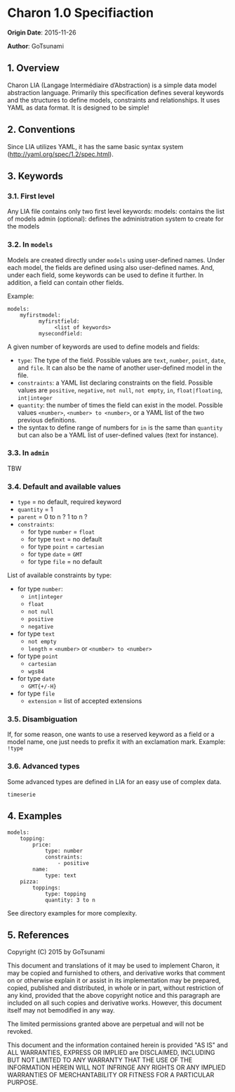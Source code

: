 # Charon 1.0 Specifiaction

**Origin Date**: 2015-11-26

**Author**: GoTsunami

## 1. Overview

Charon LIA (Langage Intermédiaire d’Abstraction) is a simple data model abstraction language. Primarily this specification defines several keywords and the structures to define models, constraints and relationships. It uses YAML as data format.
It is designed to be simple!

## 2. Conventions

Since LIA utilizes YAML, it has the same basic syntax system (http://yaml.org/spec/1.2/spec.html).

## 3. Keywords

### 3.1. First level

Any LIA file contains only two first level keywords:
    models: contains the list of models
    admin (optional): defines the administration system to create for the models

### 3.2. In `models`

Models are created directly under `models` using user-defined names.
Under each model, the fields are defined using also user-defined names.
And, under each field, some keywords can be used to define it further.
In addition, a field can contain other fields.

Example:
```
models:
    myfirstmodel:
          myfirstfield:
               <list of keywords>
          mysecondfield:
``` 

A given number of keywords are used to define models and fields:
- `type`: The type of the field. Possible values are `text`, `number`, `point`, `date`, and `file`. It can also be the name of another user-defined model in the file.
- `constraints`: a YAML list declaring constraints on the field. Possible values are `positive`, `negative`, `not null`, `not empty`, `in`, `float|floating`, `int|integer`
- `quantity`: the number of times the field can exist in the model. Possible values `<number>`, `<number> to <number>`, or a YAML list of the two previous definitions.
- the syntax to define range of numbers for `in` is the same than `quantity` but can also be a YAML list of user-defined values (text for instance).

### 3.3. In `admin`

TBW

### 3.4. Default and available values

- `type` = no default, required keyword
- `quantity` = 1
- `parent` = 0 to n ? 1 to n ?
- `constraints`:
    - for type `number` = `float`
    - for type `text` = no default
    - for type `point` = `cartesian`
    - for type `date` = `GMT`
    - for type `file` = no default

List of available constraints by type:
- for type `number`:
  - `int|integer`
  - `float`
  - `not null`
  - `positive`
  - `negative` 
- for type `text`
  - `not empty`
  - `length` = `<number>` or `<number> to <number>`
- for type `point`
  - `cartesian`
  - `wgs84`
- for type `date`
  - `GMT{+/-H}`
- for type `file`
  - `extension` = list of accepted extensions 

### 3.5. Disambiguation

If, for some reason, one wants to use a reserved keyword as a field or a model name, one just needs to prefix it with an exclamation mark. Example: `!type`

### 3.6. Advanced types

Some advanced types are defined in LIA for an easy use of complex data.

`timeserie`

## 4. Examples

```
models:
    topping:
        price:
            type: number
            constraints:
                - positive
        name:
            type: text
    pizza:
        toppings:
            type: topping
            quantity: 3 to n
```

See directory examples for more complexity.


## 5. References

Copyright (C) 2015 by GoTsunami

This document and translations of it may be used to implement Charon, it may be copied and furnished to others, and derivative works that comment on or otherwise explain it or assist in its implementation may be prepared, copied, published and distributed, in whole or in part, without restriction of any kind, provided that the above copyright notice and this paragraph are included on all such copies and derivative works. However, this document itself may not bemodified in any way.

The limited permissions granted above are perpetual and will not be revoked.

This document and the information contained herein is provided "AS IS" and ALL WARRANTIES, EXPRESS OR IMPLIED are DISCLAIMED, INCLUDING BUT NOT LIMITED TO ANY WARRANTY THAT THE USE OF THE INFORMATION HEREIN WILL NOT INFRINGE ANY RIGHTS OR ANY IMPLIED WARRANTIES OF MERCHANTABILITY OR FITNESS FOR A PARTICULAR PURPOSE.
